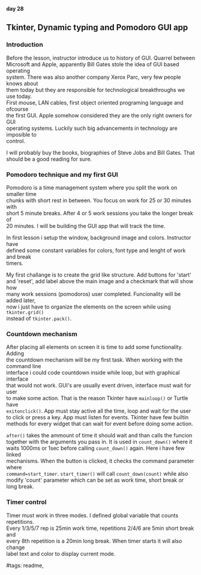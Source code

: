 **day 28**

## Tkinter, Dynamic typing and Pomodoro GUI app

### Introduction

Before the lesson, instructor introduce us to history of GUI. Quarrel between  
Microsoft and Apple, apparently Bill Gates stole the idea of GUI based operating  
system. There was also another company Xerox Parc, very few people knows about  
them today but they are responsible for technological breakthroughs we use today.  
First mouse, LAN cables, first object oriented programing language and ofcourse  
the first GUI. Apple somehow considered they are the only right owners for GUI  
operating systems. Luckily such big advancements in technology are imposible to  
control.  

I will probably buy the books, biographies of Steve Jobs and Bill Gates. That  
should be a good reading for sure. 

### Pomodoro technique and my first GUI

Pomodoro is a time management system where you split the work on smaller time  
chunks with short rest in between. You focus on work for 25 or 30 minutes with  
short 5 minute breaks. After 4 or 5 work sessions you take the longer break of  
20 minutes. I will be building the GUI app that will track the time.

In first lesson i setup the window, background image and colors. Instructor have  
defined some constant variables for colors, font type and lenght of work and break  
timers.

My first challange is to create the grid like structure. Add buttons for 'start'  
and 'reset', add label above the main image and a checkmark that will show how  
many work sessions (pomodoros) user completed. Funcionality will be added later,  
now i just have to organize the elements on the screen while using `tkinter.grid()`  
instead of `tkinter.pack()`.

### Countdown mechanism

After placing all elements on screen it is time to add some functionality. Adding  
the countdown mechanism will be my first task. When working with the command line  
interface i could code countdown inside while loop, but with graphical interface  
that would not work. GUI's are usually event driven, interface must wait for user  
to make some action. That is the reason Tkinter have `mainloop()` or Turtle have  
`exitonclick()`. App must stay active all the time, loop and wait for the user  
to click or press a key. App must listen for events. Tkinter have few builtin  
methods for every widget that can wait for event before doing some action.  

`after()` takes the ammount of time it should wait and than calls the funcion  
together with the arguments you pass in. It is used in `count_down()` where it  
waits 1000ms or 1sec before calling `count_down()` again. Here i have few linked  
mechanisms. When the button is clicked, it checks the command parameter where   
`command=start_timer`. `start_timer()` will call `count_down(count)` while also  
modify 'count' parameter which can be set as work time, short break or long break.  

### Timer control

Timer must work in three modes. I defined global variable that counts repetitions.  
Every 1/3/5/7 rep is 25min work time, repetitions 2/4/6 are 5min short break and  
every 8th repetition is a 20min long break. When timer starts it will also change  
label text and color to display current mode. 


#tags: readme,
